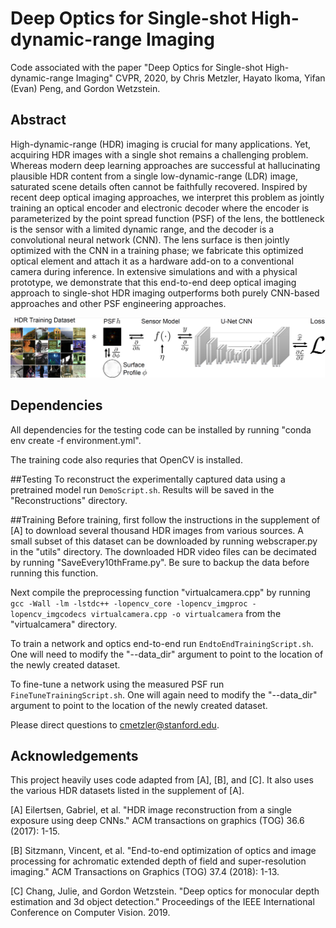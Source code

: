 # Deep Optics for Single-shot High-dynamic-range Imaging
Code associated with the paper "Deep Optics for Single-shot High-dynamic-range Imaging" CVPR, 2020, by Chris Metzler, Hayato Ikoma, Yifan (Evan) Peng, and Gordon Wetzstein.

## Abstract
High-dynamic-range (HDR) imaging is crucial for many applications. Yet, acquiring HDR images with a single shot remains a challenging problem. Whereas modern deep learning approaches are successful at hallucinating plausible HDR content from a single low-dynamic-range (LDR) image, saturated scene details often cannot be faithfully recovered. Inspired by recent deep optical imaging approaches, we interpret this problem as jointly training an optical encoder and electronic decoder where the encoder is parameterized by the point spread function (PSF) of the lens, the bottleneck is the sensor with a limited dynamic range, and the decoder is a convolutional neural network (CNN). The lens surface is then jointly optimized with the CNN in a training phase; we fabricate this optimized optical element and attach it as a hardware add-on to a conventional camera during inference. In extensive simulations and with a physical prototype, we demonstrate that this end-to-end deep optical imaging approach to single-shot HDR imaging outperforms both purely CNN-based approaches and other PSF engineering approaches.

![Teaser](./illustration.png)

## Dependencies
All dependencies for the testing code can be installed by running "conda env create -f environment.yml".

The training code also requries that OpenCV is installed.

##Testing
To reconstruct the experimentally captured data using a pretrained model run `DemoScript.sh`. Results will be saved in the "Reconstructions" directory. 

##Training
Before training, first follow the instructions in the supplement of [A] to download several thousand HDR images from various sources. A small subset of this dataset can be downloaded by running webscraper.py in the "utils" directory. The downloaded HDR video files can be decimated by running "SaveEvery10thFrame.py". Be sure to backup the data before running this function.

Next compile the preprocessing function "virtualcamera.cpp" by running 
`gcc -Wall -lm -lstdc++ -lopencv_core -lopencv_imgproc -lopencv_imgcodecs virtualcamera.cpp -o virtualcamera`
 from the "virtualcamera" directory.

To train a network and optics end-to-end run `EndtoEndTrainingScript.sh`. One will need to modify the "--data_dir" argument to point to the location of the newly created dataset.

To fine-tune a network using the measured PSF run `FineTuneTrainingScript.sh`. One will again need to modify the "--data_dir" argument to point to the location of the newly created dataset.

Please direct questions to cmetzler@stanford.edu.

## Acknowledgements
This project heavily uses code adapted from [A], [B], and [C]. It also uses the various HDR datasets listed in the supplement of [A].

[A] Eilertsen, Gabriel, et al. "HDR image reconstruction from a single exposure using deep CNNs." ACM transactions on graphics (TOG) 36.6 (2017): 1-15.

[B] Sitzmann, Vincent, et al. "End-to-end optimization of optics and image processing for achromatic extended depth of field and super-resolution imaging." ACM Transactions on Graphics (TOG) 37.4 (2018): 1-13.

[C] Chang, Julie, and Gordon Wetzstein. "Deep optics for monocular depth estimation and 3d object detection." Proceedings of the IEEE International Conference on Computer Vision. 2019.

